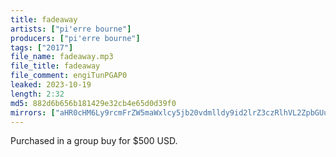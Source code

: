 ```yaml
---
title: fadeaway
artists: ["pi'erre bourne"]
producers: ["pi'erre bourne"]
tags: ["2017"]
file_name: fadeaway.mp3
file_title: fadeaway
file_comment: engiTunPGAP0
leaked: 2023-10-19
length: 2:32
md5: 882d6b656b181429e32cb4e65d0d39f0
mirrors: ["aHR0cHM6Ly9rcmFrZW5maWxlcy5jb20vdmlldy9id2lrZ3czRlhVL2ZpbGUuaHRtbA==", "aHR0cHM6Ly9kYnJlZS5vcmcvdi8wMzY1MzE="]
---
```

Purchased in a group buy for $500 USD.
